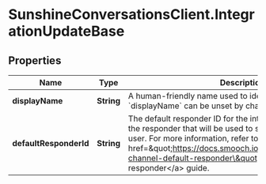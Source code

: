 # SunshineConversationsClient.IntegrationUpdateBase

## Properties

Name | Type | Description | Notes
------------ | ------------- | ------------- | -------------
**displayName** | **String** | A human-friendly name used to identify the integration. &#x60;displayName&#x60; can be unset by changing it to &#x60;null&#x60;. | [optional] 
**defaultResponderId** | **String** | The default responder ID for the integration. This is the ID of the responder that will be used to send messages to the user. For more information, refer to &lt;a href&#x3D;\&quot;https://docs.smooch.io/guide/switchboard/#per-channel-default-responder\&quot;&gt;Per-channel default responder&lt;/a&gt; guide.  | [optional] 


